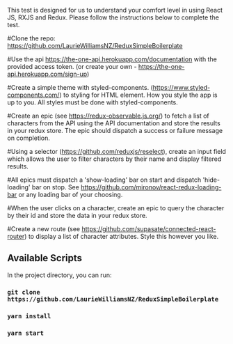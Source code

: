 This test is designed for us to understand your comfort level in using React JS, RXJS and Redux. Please follow the instructions below to complete the test.

#Clone the repo: https://github.com/LaurieWilliamsNZ/ReduxSimpleBoilerplate

#Use the api https://the-one-api.herokuapp.com/documentation with the provided access token. (or create your own - https://the-one-api.herokuapp.com/sign-up)

#Create a simple theme with styled-components.
(https://www.styled-components.com/) to styling for HTML element. How you style the app is up to you. All styles must be done with styled-components.

#Create an epic (see https://redux-observable.js.org/) to fetch a list of characters from the API using the API documentation and store the results in your redux store. The epic should dispatch a success or failure message on completion.

#Using a selector (https://github.com/reduxjs/reselect), create an input field which allows the user to filter characters by their name and display filtered results.

#All epics must dispatch a 'show-loading' bar on start and dispatch 'hide-loading' bar on stop. See https://github.com/mironov/react-redux-loading-bar or any loading bar of your choosing.

#When the user clicks on a character, create an epic to query the character by their id and store the data in your redux store.

#Create a new route (see https://github.com/supasate/connected-react-router) to display a list of character attributes. Style this however you like.

## Available Scripts

In the project directory, you can run:

### `git clone https://github.com/LaurieWilliamsNZ/ReduxSimpleBoilerplate`

### `yarn install`

### `yarn start`

